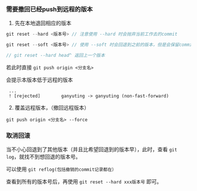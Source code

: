 [](https://blog.csdn.net/xs20691718/article/details/51901161)

### 需要撤回已经push到远程的版本

1. 先在本地退回相应的版本

```js
git reset --hard <版本号> // 注意使用 --hard 时会抛弃当前工作去的commit

git reset --soft <版本号> // 使用 --soft 时会回退到之前的版本，但是会保留commit， 可以重新提交

// git reset --hard head^ 返回上一个版本

```
若此时直接  `git push origin <分支名>`

会提示本版本低于远程的版本

```
 ...
 ! [rejected]        ganyuting -> ganyuting (non-fast-forward)
```

2. 覆盖远程版本，（撤回远程版本）

```
git push origin <分支名> --force
```

### 取消回滚

当不小心回退到了其他版本（并且比希望回退到的版本早），此时，查看 `git log`，就找不到想回退的版本号。

可以使用 `git reflog(包括撤销的commit记录都在）`

查看到所有的版本号后，再使用 `git reset --hard xxx版本号` 即可。